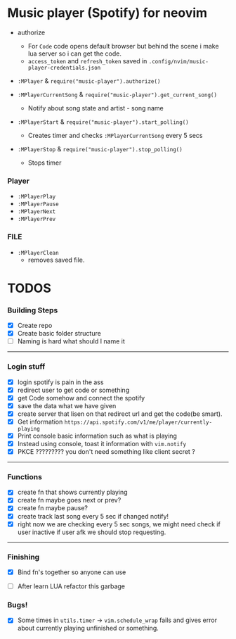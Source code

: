 # Music player (Spotify) for neovim

* authorize
    * For `Code` code opens default browser but behind the scene i make lua server so i can get the code.
    * `access_token` and `refresh_token` saved in `.config/nvim/music-player-credentials.json`

* `:MPlayer` & `require("music-player").authorize()`
* `:MPlayerCurrentSong` & `require("music-player").get_current_song()`
    * Notify about song state and artist - song name
* `:MPlayerStart` & `require("music-player").start_polling()`
    * Creates timer and checks `:MPlayerCurrentSong` every 5 secs
* `:MPlayerStop` & `require("music-player").stop_polling()`
    * Stops timer


### Player
* `:MPlayerPlay`
* `:MPlayerPause`
* `:MPlayerNext`
* `:MPlayerPrev`

### FILE
* `:MPlayerClean`
    * removes saved file.

# TODOS
### Building Steps
- [x] Create repo
- [x] Create basic folder structure
- [ ] Naming is hard what should I name it
---
### Login stuff

- [x] login spotify is pain in the ass
- [x] redirect user to get code or something
- [x] get Code somehow and connect the spotify
- [x] save the data what we have given
- [x] create server that lisen on that redirect url and get the code(be smart).
- [x] Get information `https://api.spotify.com/v1/me/player/currently-playing`
- [x] Print console basic information such as what is playing
- [x] Instead using console, toast it information with `vim.notify`
- [x] PKCE ????????? you don't need something like client secret ?

---
### Functions

- [x] create fn that shows currently playing
- [x] create fn maybe goes next or prev?
- [x] create fn maybe pause?
- [x] create track last song every 5 sec if changed notify!
- [x] right now we are checking every 5 sec songs, we might need check if user inactive if user afk we should stop requesting.
---
### Finishing
- [x] Bind fn's together so anyone can use
- [ ] After learn LUA refactor this garbage


### Bugs!
- [x] Some times in `utils.timer` -> `vim.schedule_wrap` fails and gives error about currently playing unfinished or something.


